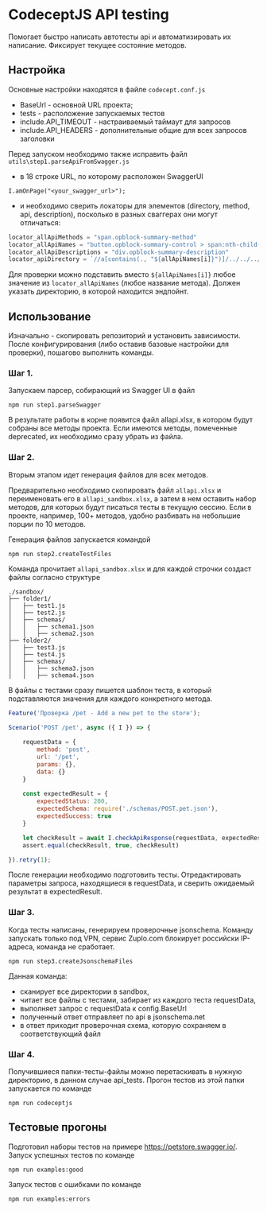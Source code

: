 # CodeceptJS API testing

Помогает быстро написать автотесты api и автоматизировать их написание.
Фиксирует текущее состояние методов.

## Настройка

Основные настройки находятся в файле `codecept.conf.js`
* BaseUrl - основной URL проекта;
* tests - расположение запускаемых тестов
* include.API_TIMEOUT - настраиваемый таймаут для запросов
* include.API_HEADERS - дополнительные общие для всех запросов заголовки

Перед запуском необходимо также исправить файл `utils\step1.parseApiFromSwagger.js` 
* в 18 строке URL, по которому расположен SwaggerUI

`I.amOnPage("<your_swagger_url>");`

* и необходимо сверить локаторы для элементов (directory, method, api, description), посколько в разных сваггерах они могут отличаться:
```js
locator_allApiMethods = "span.opblock-summary-method"
locator_allApiNames = "button.opblock-summary-control > span:nth-child(2)"
locator_allApiDescriptions = "div.opblock-summary-description"
locator_apiDirectory = `//a[contains(., "${allApiNames[i]}")]/../../../../../../../../h3/a/span`
```
Для проверки можно подставить вместо `${allApiNames[i]}` любое значение из `locator_allApiNames` (любое название метода). Должен указать директорию, в которой находится эндпойнт.

## Использование

Изначально - скопировать репозиторий и установить зависимости.
После конфигурирования (либо оставив базовые настройки для проверки), пошагово выполнить команды.

### Шаг 1. 

Запускаем парсер, собирающий из Swagger UI в файл 

`npm run step1.parseSwagger`

В результате работы в корне появится файл allapi.xlsx, в котором будут собраны все методы проекта. 
Если имеются методы, помеченные deprecated, их необходимо сразу убрать из файла. 

### Шаг 2. 

Вторым этапом идет генерация файлов для всех методов.

Предварительно необходимо скопировать файл `allapi.xlsx` и переименовать его в `allapi_sandbox.xlsx`, а затем в нем оставить набор методов, для которых будут писаться тесты в текущую сессию. Если в проекте, например, 100+ методов, удобно разбивать на небольшие порции по 10 методов.

Генерация файлов запускается командой

`npm run step2.createTestFiles`

Команда прочитает `allapi_sandbox.xlsx` и для каждой строчки создаст файлы cогласно структуре

```
./sandbox/
├── folder1/
│   ├── test1.js
│   ├── test2.js
│   ├── schemas/
│   │   ├── schema1.json
│   │   ├── schema2.json
├── folder2/
│   ├── test3.js
│   ├── test4.js
│   ├── schemas/
│   │   ├── schema3.json
│   │   ├── schema4.json
```

В файлы с тестами сразу пишется шаблон теста, в который подставляются значения для каждого конкретного метода.

```js
Feature('Проверка /pet - Add a new pet to the store');

Scenario('POST /pet', async ({ I }) => {
            
    requestData = {
        method: 'post',
        url: '/pet',
        params: {},
        data: {}
    }
    
    const expectedResult = {
        expectedStatus: 200,
        expectedSchema: require('./schemas/POST.pet.json'),
        expectedSuccess: true
    }

    let checkResult = await I.checkApiResponse(requestData, expectedResult)
    assert.equal(checkResult, true, checkResult) 

}).retry(1);
```

После генерации необходимо подготовить тесты. Отредактировать параметры запроса, находящиеся в requestData, и сверить ожидаемый результат в expectedResult.

### Шаг 3. 

Когда тесты написаны, генерируем проверочные jsonschema. Команду запускать только под VPN, сервис Zuplo.com блокирует российски IP-адреса, команда не сработает.

`npm run step3.createJsonschemaFiles`

Данная команда:
- сканирует все директории в sandbox, 
- читает все файлы с тестами, забирает из каждого теста requestData,
- выполняет запрос с requestData к config.BaseUrl
- полученный ответ отправляет по api в jsonschema.net
- в ответ приходит проверочная схема, которую сохраняем в соответствующий файл

### Шаг 4. 

Получившиеся папки-тесты-файлы можно перетаскивать в нужную директорию, в данном случае api_tests.
Прогон тестов из этой папки запускается по команде

`npm run codeceptjs`

## Тестовые прогоны

Подготовил наборы тестов на примере https://petstore.swagger.io/.
Запуск успешных тестов по команде 

`npm run examples:good`

Запуск тестов с ошибками по команде 

`npm run examples:errors`
